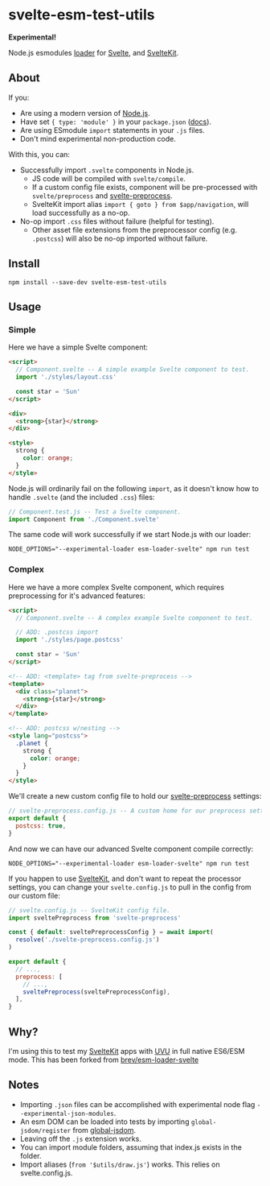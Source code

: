 # svelte-esm-test-utils

**Experimental!**

Node.js esmodules [loader][loaders] for [Svelte][svelte], and [SvelteKit][sveltekit].

## About

If you:

- Are using a modern version of [Node.js][node].
- Have set `{ type: 'module' }` in your `package.json` ([docs][typemodule]).
- Are using ESmodule `import` statements in your `.js` files.
- Don't mind experimental non-production code.

With this, you can:

- Successfully import `.svelte` components in Node.js.
  - JS code will be compiled with `svelte/compile`.
  - If a custom config file exists, component will be pre-processed with
    `svelte/preprocess` and [svelte-preprocess][preprocess].
  - SvelteKit import alias `import { goto } from $app/navigation`,
    will load successfully as a no-op.
- No-op import `.css` files without failure (helpful for testing).
  - Other asset file extensions from the preprocessor config (e.g. `.postcss`)
    will also be no-op imported without failure.

## Install

```shell
npm install --save-dev svelte-esm-test-utils
```

## Usage

### Simple

Here we have a simple Svelte component:

```html
<script>
  // Component.svelte -- A simple example Svelte component to test.
  import './styles/layout.css'

  const star = 'Sun'
</script>

<div>
  <strong>{star}</strong>
</div>

<style>
  strong {
    color: orange;
  }
</style>
```

Node.js will ordinarily fail on the following `import`, as it doesn't know
how to handle `.svelte` (and the included `.css`) files:

```js
// Component.test.js -- Test a Svelte component.
import Component from './Component.svelte'
```

The same code will work successfully if we start Node.js with our loader:

```shell
NODE_OPTIONS="--experimental-loader esm-loader-svelte" npm run test
```

### Complex

Here we have a more complex Svelte component, which requires preprocessing for
it's advanced features:

```html
<script>
  // Component.svelte -- A complex example Svelte component to test.

  // ADD: .postcss import
  import './styles/page.postcss'

  const star = 'Sun'
</script>

<!-- ADD: <template> tag from svelte-preprocess -->
<template>
  <div class="planet">
    <strong>{star}</strong>
  </div>
</template>

<!-- ADD: postcss w/nesting -->
<style lang="postcss">
  .planet {
    strong {
      color: orange;
    }
  }
</style>
```

We'll create a new custom config file to hold our
[svelte-preprocess][preprocess] settings:

```js
// svelte-preprocess.config.js -- A custom home for our preprocess settings.
export default {
  postcss: true,
}
```

And now we can have our advanced Svelte component compile correctly:

```shell
NODE_OPTIONS="--experimental-loader esm-loader-svelte" npm run test
```

If you happen to use [SvelteKit][sveltekit], and don't want to repeat the
processor settings, you can change your `svelte.config.js` to pull in the
config from our custom file:

```js
// svelte.config.js -- SvelteKit config file.
import sveltePreprocess from 'svelte-preprocess'

const { default: sveltePreprocessConfig } = await import(
  resolve('./svelte-preprocess.config.js')
)

export default {
  // ...,
  preprocess: [
    // ...,
    sveltePreprocess(sveltePreprocessConfig),
  ],
}
```

## Why?

I'm using this to test my [SvelteKit][sveltekit] apps with [UVU][uvu] in full native ES6/ESM mode.
This has been forked from [brev/esm-loader-svelte](https://github.com/brev/esm-loader-svelte)

## Notes

- Importing `.json` files can be accomplished with experimental node
  flag `--experimental-json-modules`.
- An esm DOM can be loaded into tests by importing `global-jsdom/register`
  from [global-jsdom][jsdom].
- Leaving off the `.js` extension works.
- You can import module folders, assuming that index.js exists in the folder.
- Import aliases (`from '$utils/draw.js'`) works. This relies on svelte.config.js.

[alias]: https://www.npmjs.com/package/create-esm-loader#2-create-directory-aliases
[chain]: https://www.npmjs.com/package/esm-loader-chaining-polyfill
[jsdom]: https://github.com/modosc/global-jsdom
[loaders]: https://nodejs.org/api/esm.html#esm_loaders
[node]: https://github.com/nodejs/node
[preprocess]: https://github.com/sveltejs/svelte-preprocess
[svelte]: https://github.com/sveltejs/svelte
[sveltekit]: https://github.com/sveltejs/kit
[typemodule]: https://nodejs.org/api/packages.html#packages_package_json_and_file_extensions
[uvu]: https://github.com/lukeed/uvu
